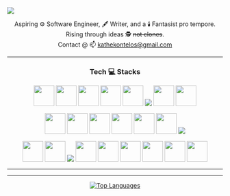 <!-- 
  <style>
@media (min-width: 768px) {
  .tech-grid {
    display: grid;
    grid: repeat(1, 80px) / auto-flow;
  }
}
  @media (max-width: 768px) {
    .test-size {
      font-size: 0.75rem;
      line-height: 1rem;
    }
  }
  </style>
  -->
  <img src="https://capsule-render.vercel.app/api?type=waving&color=90:0D1117,80:181A2A&height=67&section=header&text=Yo&fontColor=221C35&fontSize=70&animation=twinkling&fontAlignY=50&fontAlign=50&stroke=FFFFFF&strokeWidth=0.7&reversal=true" />

  <p align="center">
    Aspiring ⚙️ Software Engineer, 🖋️ Writer, and a 🕯️ Fantasist pro tempore.<br>
    Rising through ideas 🕵️ <del>not clones</del>.<br>
  Contact @ 📫 <a href="mailto:kathekontelos@gmail.com">kathekontelos@gmail.com</a>
  </p> 

  ---
  ### <p align="center">Tech :computer: Stacks</p>
  <p align="center">
    <img src="https://cdn.jsdelivr.net/gh/devicons/devicon@latest/icons/react/react-original.svg" width=48 height=48 />
    <img src="https://cdn.jsdelivr.net/gh/devicons/devicon@latest/icons/typescript/typescript-original.svg" width=48 height=48/>
    <img src="https://cdn.jsdelivr.net/gh/devicons/devicon@latest/icons/javascript/javascript-original.svg" width=48 height=48/>
    <img src="https://cdn.jsdelivr.net/gh/devicons/devicon@latest/icons/nextjs/nextjs-original.svg" width=48 height=48/>
    <img src="https://cdn.jsdelivr.net/gh/devicons/devicon@latest/icons/tailwindcss/tailwindcss-original.svg" width=48 height=48/>
    <!-- <img src="https://cdn.jsdelivr.net/gh/devicons/devicon@latest/icons/framermotion/framermotion-original.svg" width=48 height=48/> -->
    <img src="https://simpleskill.icons.workers.dev/svg?i=framer" />
    <img src="https://cdn.jsdelivr.net/gh/devicons/devicon@latest/icons/html5/html5-original.svg" width=48 height=48/>
    <img src="https://cdn.jsdelivr.net/gh/devicons/devicon@latest/icons/css3/css3-original.svg" width=48 height=48/>
  </p>
  <p align="center">
    <img src="https://cdn.jsdelivr.net/gh/devicons/devicon@latest/icons/nodejs/nodejs-original.svg" width=48 height=48/>
    <img src="https://cdn.jsdelivr.net/gh/devicons/devicon@latest/icons/postgresql/postgresql-original.svg" width=48 height=48/>
    <img src="https://cdn.jsdelivr.net/gh/devicons/devicon@latest/icons/prisma/prisma-original.svg" width=48 height=48/>
    <img src="https://cdn.jsdelivr.net/gh/devicons/devicon@latest/icons/graphql/graphql-plain.svg" width=48 height=48/>
    <img src="https://cdn.jsdelivr.net/gh/devicons/devicon@latest/icons/mongodb/mongodb-original.svg" width=48 height=48/>
    <img src="https://cdn.jsdelivr.net/gh/devicons/devicon@latest/icons/mongoose/mongoose-original.svg" width=48 height=48/>
    <!-- <img src="https://cdn.jsdelivr.net/gh/devicons/devicon@latest/icons/express/express-original.svg" width=48 height=48/> -->
    <img src="https://skillicons.dev/icons?i=express,java" />
  </p>
  <p align="center">
    <img src="https://cdn.jsdelivr.net/gh/devicons/devicon@latest/icons/vim/vim-original.svg" width=48 height=48/>
    <img src="https://cdn.jsdelivr.net/gh/devicons/devicon@latest/icons/dbeaver/dbeaver-original.svg" width=48 height=48/>
    <!-- <img src="https://cdn.jsdelivr.net/gh/devicons/devicon@latest/icons/latex/latex-original.svg" width=48 height=48/> -->
    <img src="https://skillicons.dev/icons?i=latex"/>
    <img src="https://cdn.jsdelivr.net/gh/devicons/devicon@latest/icons/jest/jest-plain.svg" width=48 height=48/>
    <img src="https://cdn.jsdelivr.net/gh/devicons/devicon@latest/icons/git/git-original.svg" width=48 height=48/>
    <img src="https://cdn.jsdelivr.net/gh/devicons/devicon@latest/icons/powershell/powershell-original.svg" width=48 height=48/>
    <img src="https://cdn.jsdelivr.net/gh/devicons/devicon@latest/icons/postman/postman-original.svg" width=48 height=48/>
    <img src="https://cdn.jsdelivr.net/gh/devicons/devicon@latest/icons/netlify/netlify-original.svg" width=48 height=48/>
    <img src="https://cdn.jsdelivr.net/gh/devicons/devicon@latest/icons/junit/junit-original.svg"width=48 height=48 />
  </p>
  <!-- 
  <p align="center">
    <img src="https://github-readme-tech-stack.vercel.app/api/cards?title=Frontend&align=center&titleAlign=center&fontFamily=Sono&fontSize=18&lineCount=1&hideBg=true&showBorder=false&theme=tokyonight&gap=4&width=800&bg=%23131422&badge=%231D1E33&border=%231D1E33&titleColor=%2370A6FD&line1=react%2Creact%2C58a6ff%3BTypeScript%2Ctypescript%2C3178C6%3BJavaScript%2Cjavascript%2CF7DF1E%3Bnextdotjs%2Cnext%2Cffffff%3Btailwindcss%2CTailwind%2C06B6D4%3Bhtml5%2Chtml%2CE34F26%3Bcss3%2Ccss%2C1572B6%3B" alt="Frontend">
    <img src="https://github-readme-tech-stack.vercel.app/api/cards?title=Backend&align=center&titleAlign=center&fontFamily=Sono&fontSize=18&lineCount=1&hideBg=true&showBorder=false&theme=merko&gap=4&width=600&bg=%23030603&badge=%230B170B&border=%230B170B&titleColor=%23ACD300&line1=express%2Cexpress%2Cffffff%3Bnodedotjs%2Cnode%2C339933%3Bmongodb%2Cmongo%2C47A188%3Bmongoose%2Cmongoose%2C860000%3B" alt="Backend">
    <img src="https://github-readme-tech-stack.vercel.app/api/cards?title=Devtools&align=center&titleAlign=center&fontFamily=Sono&fontSize=18&lineCount=1&hideBg=true&showBorder=false&theme=nord&gap=4&width=640&bg=%232a313e&badge=%23343C4D&border=%23343C4D&titleColor=%2382a2c2&line1=vim%2Cvim%2C019733%3Bpowershell%2Cpwsh%2C5391FE%3Blatex%2Clatex%2C008080%3Bgit%2Cgit%2CF05032%3Bjest%2Cjest%2CC21325%3Bpostman%2Cpostman%2CFF6C37%3Bnetlify%2Cnetlify%2C00C7B7%3B" alt="Devtools">
  </p>
  -->

  <!-- 
![Frontend](https://github-readme-tech-stack.vercel.app/api/cards?title=Frontend&align=center&titleAlign=center&fontFamily=Sono&fontSize=18&lineCount=1&hideBg=true&showBorder=false&theme=tokyonight&gap=4&width=600&bg=%23131422&badge=%231D1E33&border=%231D1E33&titleColor=%2370A6FD&line1=react%2Creact%2C58a6ff%3BJavaScript%2Cjavascript%2CF7DF1E%3Bnextdotjs%2Cnext%2Cffffff%3Btailwindcss%2CTailwind%2C06B6D4%3Bhtml5%2Chtml%2CE34F26%3Bcss3%2Ccss%2C1572B6%3B)
![Backend](https://github-readme-tech-stack.vercel.app/api/cards?title=Backend&align=center&titleAlign=center&fontFamily=Sono&fontSize=18&lineCount=1&hideBg=true&showBorder=false&theme=merko&gap=4&width=600&bg=%23030603&badge=%230B170B&border=%230B170B&titleColor=%23ACD300&line1=express%2Cexpress%2Cffffff%3Bnodedotjs%2Cnode%2C339933%3Bmongodb%2Cmongo%2C47A188%3Bmongoose%2Cmongoose%2C860000%3B)
![Devtools](https://github-readme-tech-stack.vercel.app/api/cards?title=Devtools&align=center&titleAlign=center&fontFamily=Sono&fontSize=18&lineCount=1&hideBg=true&showBorder=false&theme=nord&gap=4&width=640&bg=%232a313e&badge=%23343C4D&border=%23343C4D&titleColor=%2382a2c2&line1=vim%2Cvim%2C019733%3Bpowershell%2Cpwsh%2C5391FE%3Blatex%2Clatex%2C008080%3Bgit%2Cgit%2CF05032%3Bjest%2Cjest%2CC21325%3Bpostman%2Cpostman%2CFF6C37%3Bnetlify%2Cnetlify%2C00C7B7%3B)
  -->
---
---
<p align="center">
  <a href="https://github.com/anuraghazra/github-readme-stats">
    <img align="center" src="https://github-readme-stats.vercel.app/api/top-langs/?username=kxzeno&layout=pie" alt="Top Languages" />
  </a>
</p>
<!-- 
  <img src="https://skillicons.dev/icons?i=ts" width="42" height="42"/>&nbsp
  <img src="https://skillicons.dev/icons?i=electron" width="42" height="42"/>
  <img src="https://skillicons.dev/icons?i=graphql" width="42" height="42"/>&nbsp

  [![Readme Card](https://github-readme-stats.vercel.app/api/pin/?username=KXzeno&repo=karnovah)](https://github.com/KXzeno/karnovah?theme=blue_navy&show_owner=true)
  [![Readme Card](https://github-readme-stats.vercel.app/api/pin/?username=KXzeno&repo=adk)](https://github.com/KXzeno/adk?theme=blue_navy&show_owner=true)
-->

